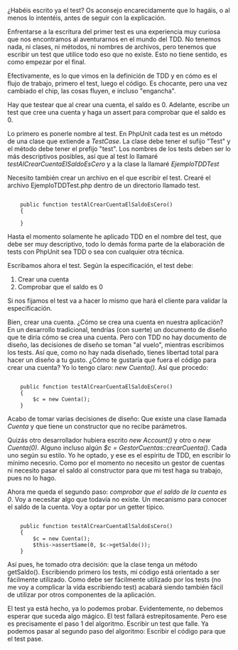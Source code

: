 ¿Habéis escrito ya el test? Os aconsejo encarecidamente que lo hagáis, o al 
menos lo intentéis, antes de seguir con la explicación.

Enfrentarse a la escritura del primer test es una experiencia muy curiosa que nos encontramos
al aventurarnos en el mundo del TDD. No tenemos nada, ni clases, ni métodos, 
ni nombres de archivos, pero tenemos que escribir un test que utilice todo eso 
que no existe. Esto no tiene sentido, es como empezar por el final.

Efectivamente, es lo que vimos en la definición de TDD y en cómo es el flujo de 
trabajo, primero el test, luego el código. Es chocante, pero una vez cambiado el 
chip, las cosas fluyen, e incluso "engancha".

Hay que testear que al crear una cuenta, el saldo es 0. Adelante, escribe un test 
que cree una cuenta y haga un assert para comprobar que el saldo es 0.

Lo primero es ponerle nombre al test. En PhpUnit cada test es un método de una clase que extiende a *TestCase*.
La clase debe tener el sufijo "Test" y el método debe tener el prefijo "test". Los nombres de los tests deben ser lo 
más descriptivos posibles, así que al test lo llamaré *testAlCrearCuentaElSaldoEsCero* 
y a la clase la llamaré *EjemploTDDTest*

Necesito también crear un archivo en el que escribir el test. Crearé el archivo EjemploTDDTest.php 
dentro de un directorio llamado test.

``` [php]

    public function testAlCrearCuentaElSaldoEsCero()
    {
        
    }

 ```

Hasta el momento solamente he aplicado TDD en el nombre del test, que debe ser muy descriptivo,
todo lo demás forma parte de la elaboración de tests con PhpUnit sea TDD o sea con cualquier otra técnica.

Escribamos ahora el test. Según la especificación, el test debe:

1. Crear una cuenta
2. Comprobar que el saldo es 0

Si nos fijamos el test va a hacer lo mismo que hará el cliente para validar la especificación.

Bien, crear una cuenta. ¿Cómo se crea una cuenta en nuestra aplicación? En un desarrollo tradicional, 
tendrías (con suerte) un documento de diseño que te diría cómo se crea una cuenta. Pero con TDD no hay
documento de diseño, las decisiones de diseño se toman "al vuelo", mientras escribimos los tests. Así que, 
como no hay nada diseñado, tienes libertad total para hacer un diseño a tu gusto. ¿Cómo te gustaría 
que fuera el código para crear una cuenta? Yo lo tengo claro: *new Cuenta()*. Así que procedo:

``` [php]

    public function testAlCrearCuentaElSaldoEsCero()
    {
        $c = new Cuenta();
    }

 ```

Acabo de tomar varias decisiones de diseño: Que existe una clase llamada *Cuenta*
y que tiene un constructor que no recibe parámetros.

Quizás otro desarrollador hubiera escrito *new Account()* y otro o *new Cuenta(0)*. 
Alguno incluso algún *$c = GestorCuentas::crearCuenta()*. Cada uno según su estilo.
Yo he optado, y ese es el espíritu de TDD, en escribir lo mínimo necesrio. Como 
por el momento no necesito un gestor de cuentas ni necesito pasar el saldo al constructor
para que mi test haga su trabajo, pues no lo hago.

Ahora me queda el segundo paso: *comprobar que el saldo de la cuenta es 0*. Voy 
a necesitar algo que todavía no existe. Un mecanismo para conocer el saldo de la 
cuenta. Voy a optar por un getter típico.

``` [php]

    public function testAlCrearCuentaElSaldoEsCero()
    {
        $c = new Cuenta();
        $this->assertSame(0, $c->getSaldo());
    }

 ```

Así pues, he tomado otra decisión: que la clase tenga un método getSaldo(). 
Escribiendo primero los tests, mi código está orientado a ser fácilmente utilizado.
Como debe ser fácilmente utilizado por los tests (no me voy a complicar la vida 
escribiendo test) acabará siendo también fácil de utilizar por otros componentes de la 
aplicación.

El test ya está hecho, ya lo podemos probar. Evidentemente, no debemos esperar 
que suceda algo mágico. El test fallará estrepitosamente. Pero ese es precisamente
el paso 1 del algoritmo. Escribir un test que falle. Ya podemos pasar al segundo
paso del algoritmo: Escribir el código para que el test pase.











